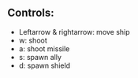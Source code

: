 ## Controls:
* Leftarrow & rightarrow: move ship
* w: shoot
* a: shoot missile
* s: spawn ally
* d: spawn shield
